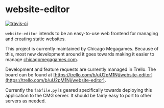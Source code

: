 # website-editor

[![travis-ci](https://travis-ci.org/chicagomegagames/website-editor.svg?branch=master)](https://travis-ci.org/chicagomegagames/website-editor)

`website-editor` intends to be an easy-to-use web frontend for managing and creating static websites.

This project is currently maintained by Chicago Megagames.
Because of this, most new development around it goes towards making it easier to manage [chicagomegagames.com](https://chicagomegagames.com).

Development and feature requests are currently managed in Trello.
The board can be found at [https://trello.com/b/uU2pM1Nj/website-editor](https://trello.com/b/uU2pM1Nj/website-editor).

Currently the `fabfile.py` is geared specifically towards deploying this application to the CMG server.
It should be fairly easy to port to other servers as needed.
